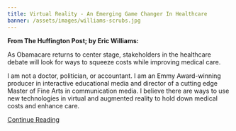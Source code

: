```yaml
---
title: Virtual Reality - An Emerging Game Changer In Healthcare
banner: /assets/images/williams-scrubs.jpg
---
```


**From The Huffington Post; by Eric Williams:**

As Obamacare returns to center stage, stakeholders in the healthcare debate will look for ways to squeeze costs while improving medical care.

I am not a doctor, politician, or accountant.  I am an Emmy Award-winning producer in interactive educational media and director of a cutting edge Master of Fine Arts in communication media.  I believe there are ways to use new technologies in virtual and augmented reality to hold down medical costs and enhance care.

[Continue Reading](http://www.huffingtonpost.com/advertising-week/virtual-reality-an-emergi_b_13343112.html)
